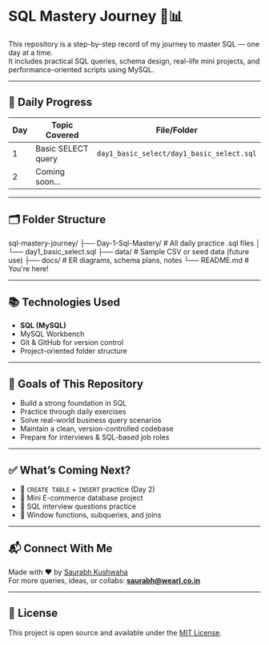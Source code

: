 # SQL Mastery Journey 🧠📊

This repository is a step-by-step record of my journey to master SQL — one day at a time.  
It includes practical SQL queries, schema design, real-life mini projects, and performance-oriented scripts using MySQL.

---

## 📅 Daily Progress

| Day | Topic Covered                       | File/Folder                                |
|-----|-------------------------------------|--------------------------------------------|
| 1   | Basic SELECT query                  | `day1_basic_select/day1_basic_select.sql`  |
| 2   | Coming soon...                      |                                            |

---

## 🗂️ Folder Structure

sql-mastery-journey/
├── Day-1-Sql-Mastery/ # All daily practice .sql files
│ └── day1_basic_select.sql
├── data/ # Sample CSV or seed data (future use)
├── docs/ # ER diagrams, schema plans, notes
└── README.md # You're here!


---

## 📚 Technologies Used

- **SQL (MySQL)**
- MySQL Workbench
- Git & GitHub for version control
- Project-oriented folder structure

---

## 🚀 Goals of This Repository

- Build a strong foundation in SQL
- Practice through daily exercises
- Solve real-world business query scenarios
- Maintain a clean, version-controlled codebase
- Prepare for interviews & SQL-based job roles

---

## ✅ What’s Coming Next?

- 📌 `CREATE TABLE` + `INSERT` practice (Day 2)
- 📌 Mini E-commerce database project
- 📌 SQL interview questions practice
- 📌 Window functions, subqueries, and joins

---

## 📬 Connect With Me

Made with ❤️ by [Saurabh Kushwaha](https://www.linkedin.com/in/saurabh884095/)  
For more queries, ideas, or collabs: **saurabh@wearl.co.in**

---

## 📌 License

This project is open source and available under the [MIT License](LICENSE).
